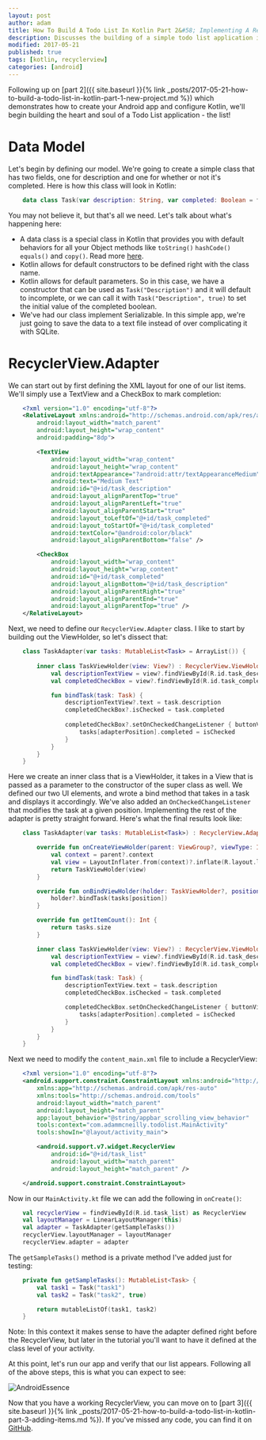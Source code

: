 ```yaml
---
layout: post
author: adam
title: How To Build A Todo List In Kotlin Part 2&#58; Implementing A RecyclerView
description: Discusses the building of a simple todo list application in Kotlin.
modified: 2017-05-21
published: true
tags: [kotlin, recyclerview]
categories: [android]
---
```


Following up on [part 2]({{ site.baseurl }}{% link _posts/2017-05-21-how-to-build-a-todo-list-in-kotlin-part-1-new-project.md %}) which demonstrates how to create your Android app and configure Kotlin, we'll begin building the heart and soul of a Todo List application - the list!

# Data Model

Let's begin by defining our model. We're going to create a simple class that has two fields, one for description and one for whether or not it's completed. Here is how this class will look in Kotlin:

```kotlin
    data class Task(var description: String, var completed: Boolean = false) : Serializable
```

You may not believe it, but that's all we need. Let's talk about what's happening here:

* A data class is a special class in Kotlin that provides you with default behaviors for all your Object methods like `toString()` `hashCode()` `equals()` and `copy()`. Read more [here](https://kotlinlang.org/docs/reference/data-classes.html).
* Kotlin allows for default constructors to be defined right with the class name.
* Kotlin allows for default parameters. So in this case, we have a constructor that can be used as `Task("Description")` and it will default to incomplete, or we can call it with `Task("Description", true)` to set the initial value of the completed boolean.
* We've had our class implement Serializable. In this simple app, we're just going to save the data to a text file instead of over complicating it with SQLite.

<!--more-->

# RecyclerView.Adapter

We can start out by first defining the XML layout for one of our list items. We'll simply use a TextView and a CheckBox to mark completion:

```xml
    <?xml version="1.0" encoding="utf-8"?>
    <RelativeLayout xmlns:android="http://schemas.android.com/apk/res/android"
        android:layout_width="match_parent"
        android:layout_height="wrap_content"
        android:padding="8dp">

        <TextView
            android:layout_width="wrap_content"
            android:layout_height="wrap_content"
            android:textAppearance="?android:attr/textAppearanceMedium"
            android:text="Medium Text"
            android:id="@+id/task_description"
            android:layout_alignParentTop="true"
            android:layout_alignParentLeft="true"
            android:layout_alignParentStart="true"
            android:layout_toLeftOf="@+id/task_completed"
            android:layout_toStartOf="@+id/task_completed"
            android:textColor="@android:color/black"
            android:layout_alignParentBottom="false" />

        <CheckBox
            android:layout_width="wrap_content"
            android:layout_height="wrap_content"
            android:id="@+id/task_completed"
            android:layout_alignBottom="@+id/task_description"
            android:layout_alignParentRight="true"
            android:layout_alignParentEnd="true"
            android:layout_alignParentTop="true" />
    </RelativeLayout>
```

Next, we need to define our `RecyclerView.Adapter` class. I like to start by building out the ViewHolder, so let's dissect that:

```kotlin
    class TaskAdapter(var tasks: MutableList<Task> = ArrayList()) {
        
        inner class TaskViewHolder(view: View?) : RecyclerView.ViewHolder(view) {
            val descriptionTextView = view?.findViewById(R.id.task_description) as? TextView
            val completedCheckBox = view?.findViewById(R.id.task_completed) as? CheckBox

            fun bindTask(task: Task) {
                descriptionTextView?.text = task.description
                completedCheckBox?.isChecked = task.completed
                
                completedCheckBox?.setOnCheckedChangeListener { buttonView, isChecked -> 
                    tasks[adapterPosition].completed = isChecked
                }
            }
        }
    }
```

Here we create an inner class that is a ViewHolder, it takes in a View that is passed as a parameter to the constructor of the super class as well. We defined our two UI elements, and wrote a bind method that takes in a task and displays it accordingly. We've also added an `OnCheckedChangeListener` that modifies the task at a given position. Implementing the rest of the adapter is pretty straight forward. Here's what the final results look like:

```kotlin
    class TaskAdapter(var tasks: MutableList<Task>) : RecyclerView.Adapter<TaskAdapter.TaskViewHolder>() {

        override fun onCreateViewHolder(parent: ViewGroup?, viewType: Int): TaskViewHolder {
            val context = parent?.context
            val view = LayoutInflater.from(context)?.inflate(R.layout.list_item_task, parent, false)
            return TaskViewHolder(view)
        }

        override fun onBindViewHolder(holder: TaskViewHolder?, position: Int) {
            holder?.bindTask(tasks[position])
        }

        override fun getItemCount(): Int {
            return tasks.size
        }

        inner class TaskViewHolder(view: View?) : RecyclerView.ViewHolder(view) {
            val descriptionTextView = view?.findViewById(R.id.task_description) as TextView
            val completedCheckBox = view?.findViewById(R.id.task_completed) as CheckBox

            fun bindTask(task: Task) {
                descriptionTextView.text = task.description
                completedCheckBox.isChecked = task.completed

                completedCheckBox.setOnCheckedChangeListener { buttonView, isChecked ->
                    tasks[adapterPosition].completed = isChecked
                }
            }
        }
    }
```

Next we need to modify the `content_main.xml` file to include a RecyclerView:

```xml
    <?xml version="1.0" encoding="utf-8"?>
    <android.support.constraint.ConstraintLayout xmlns:android="http://schemas.android.com/apk/res/android"
        xmlns:app="http://schemas.android.com/apk/res-auto"
        xmlns:tools="http://schemas.android.com/tools"
        android:layout_width="match_parent"
        android:layout_height="match_parent"
        app:layout_behavior="@string/appbar_scrolling_view_behavior"
        tools:context="com.adammcneilly.todolist.MainActivity"
        tools:showIn="@layout/activity_main">

        <android.support.v7.widget.RecyclerView
            android:id="@+id/task_list"
            android:layout_width="match_parent"
            android:layout_height="match_parent" />

    </android.support.constraint.ConstraintLayout>
```

Now in our `MainActivity.kt` file we can add the following in `onCreate()`:

```kotlin
    val recyclerView = findViewById(R.id.task_list) as RecyclerView
    val layoutManager = LinearLayoutManager(this)
    val adapter = TaskAdapter(getSampleTasks())
    recyclerView.layoutManager = layoutManager
    recyclerView.adapter = adapter
```

The `getSampleTasks()` method is a private method I've added just for testing:

```kotlin
    private fun getSampleTasks(): MutableList<Task> {
        val task1 = Task("task1")
        val task2 = Task("task2", true)

        return mutableListOf(task1, task2)
    }
```

Note: In this context it makes sense to have the adapter defined right before the RecyclerView, but later in the tutorial you'll want to have it defined at the class level of your activity.

At this point, let's run our app and verify that our list appears. Following all of the above steps, this is what you can expect to see:

![AndroidEssence](/images/kotlin/todo-1.png)

Now that you have a working RecyclerView, you can move on to [part 3]({{ site.baseurl }}{% link _posts/2017-05-21-how-to-build-a-todo-list-in-kotlin-part-3-adding-items.md %}). If you've missed any code, you can find it on [GitHub](http://github.com/AdamMc331/todo-kotlin).